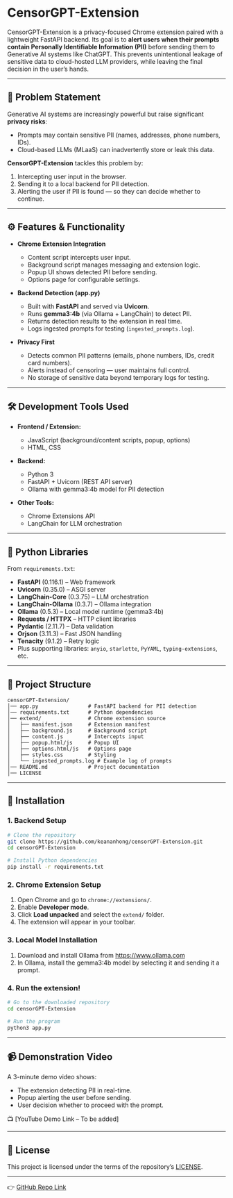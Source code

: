 # CensorGPT-Extension

CensorGPT-Extension is a privacy-focused Chrome extension paired with a lightweight FastAPI backend. Its goal is to **alert users when their prompts contain Personally Identifiable Information (PII)** before sending them to Generative AI systems like ChatGPT. This prevents unintentional leakage of sensitive data to cloud-hosted LLM providers, while leaving the final decision in the user’s hands.

---

## 📌 Problem Statement

Generative AI systems are increasingly powerful but raise significant **privacy risks**:

- Prompts may contain sensitive PII (names, addresses, phone numbers, IDs).
- Cloud-based LLMs (MLaaS) can inadvertently store or leak this data.

**CensorGPT-Extension** tackles this problem by:

1. Intercepting user input in the browser.
2. Sending it to a local backend for PII detection.
3. Alerting the user if PII is found — so they can decide whether to continue.

---

## ⚙️ Features & Functionality

- **Chrome Extension Integration**

  - Content script intercepts user input.
  - Background script manages messaging and extension logic.
  - Popup UI shows detected PII before sending.
  - Options page for configurable settings.

- **Backend Detection (app.py)**

  - Built with **FastAPI** and served via **Uvicorn**.
  - Runs **gemma3:4b** (via Ollama + LangChain) to detect PII.
  - Returns detection results to the extension in real time.
  - Logs ingested prompts for testing (`ingested_prompts.log`).

- **Privacy First**
  - Detects common PII patterns (emails, phone numbers, IDs, credit card numbers).
  - Alerts instead of censoring — user maintains full control.
  - No storage of sensitive data beyond temporary logs for testing.

---

## 🛠 Development Tools Used

- **Frontend / Extension:**

  - JavaScript (background/content scripts, popup, options)
  - HTML, CSS

- **Backend:**

  - Python 3
  - FastAPI + Uvicorn (REST API server)
  - Ollama with gemma3:4b model for PII detection

- **Other Tools:**
  - Chrome Extensions API
  - LangChain for LLM orchestration

---

## 🔌 Python Libraries

From `requirements.txt`:

- **FastAPI** (0.116.1) – Web framework
- **Uvicorn** (0.35.0) – ASGI server
- **LangChain-Core** (0.3.75) – LLM orchestration
- **LangChain-Ollama** (0.3.7) – Ollama integration
- **Ollama** (0.5.3) – Local model runtime (gemma3:4b)
- **Requests / HTTPX** – HTTP client libraries
- **Pydantic** (2.11.7) – Data validation
- **Orjson** (3.11.3) – Fast JSON handling
- **Tenacity** (9.1.2) – Retry logic
- Plus supporting libraries: `anyio`, `starlette`, `PyYAML`, `typing-extensions`, etc.

---

## 📂 Project Structure

```
censorGPT-Extension/
│── app.py                # FastAPI backend for PII detection
│── requirements.txt      # Python dependencies
│── extend/               # Chrome extension source
│   ├── manifest.json     # Extension manifest
│   ├── background.js     # Background script
│   ├── content.js        # Intercepts input
│   ├── popup.html/js     # Popup UI
│   ├── options.html/js   # Options page
│   ├── styles.css        # Styling
│   └── ingested_prompts.log # Example log of prompts
│── README.md             # Project documentation
│── LICENSE
```

---

## 🚀 Installation

### 1. Backend Setup

```bash
# Clone the repository
git clone https://github.com/keananhong/censorGPT-Extension.git
cd censorGPT-Extension

# Install Python dependencies
pip install -r requirements.txt
```

### 2. Chrome Extension Setup

1. Open Chrome and go to `chrome://extensions/`.
2. Enable **Developer mode**.
3. Click **Load unpacked** and select the `extend/` folder.
4. The extension will appear in your toolbar.

### 3. Local Model Installation

1. Download and install Ollama from https://www.ollama.com
2. In Ollama, install the gemma3:4b model by selecting it and sending it a prompt.

### 4. Run the extension!
```bash
# Go to the downloaded repository
cd censorGPT-Extension

# Run the program
python3 app.py

```

---

## 📹 Demonstration Video

A 3-minute demo video shows:

- The extension detecting PII in real-time.
- Popup alerting the user before sending.
- User decision whether to proceed with the prompt.

📺 [YouTube Demo Link – To be added]

---

## 📜 License

This project is licensed under the terms of the repository’s [LICENSE](LICENSE).

---

👉 [GitHub Repo Link](https://github.com/keananhong/censorGPT-Extension/tree/main)
